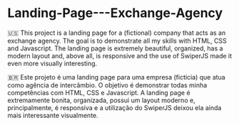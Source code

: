 # Landing-Page---Exchange-Agency

🇺🇸
This project is a landing page for a (fictional) company that acts as an exchange agency. The goal is to demonstrate all my skills with HTML, CSS and Javascript.
The landing page is extremely beautiful, organized, has a modern layout and, above all, is responsive and the use of SwiperJS made it even more visually interesting.

🇧🇷
Este projeto é uma landing page para uma empresa (fictícia) que atua como agência de intercâmbio. O objetivo é demonstrar todas minha competências com HTML, CSS e Javascript.
A landing page é extremamente bonita, organizada, possui um layout moderno e, principalmente, é responsiva e a utilização do SwiperJS deixou ela ainda mais interessante visualmente.
